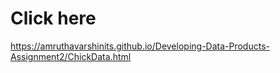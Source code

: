 # Click here
https://amruthavarshinits.github.io/Developing-Data-Products-Assignment2/ChickData.html
